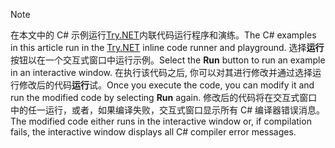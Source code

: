 
> [!NOTE]
> <span data-ttu-id="74068-101">在本文中的 C# 示例运行[Try.NET](https://try.dot.net)内联代码运行程序和演练。</span><span class="sxs-lookup"><span data-stu-id="74068-101">The C# examples in this article run in the [Try.NET](https://try.dot.net) inline code runner and playground.</span></span> <span data-ttu-id="74068-102">选择**运行**按钮以在一个交互式窗口中运行示例。</span><span class="sxs-lookup"><span data-stu-id="74068-102">Select the **Run** button to run an example in an interactive window.</span></span> <span data-ttu-id="74068-103">在执行该代码之后, 你可以对其进行修改并通过选择运行修改后的代码**运行**试。</span><span class="sxs-lookup"><span data-stu-id="74068-103">Once you execute the code, you can modify it and run the modified code by selecting **Run** again.</span></span> <span data-ttu-id="74068-104">修改后的代码将在交互式窗口中的任一运行，或者，如果编译失败，交互式窗口显示所有 C# 编译器错误消息。</span><span class="sxs-lookup"><span data-stu-id="74068-104">The modified code either runs in the interactive window or, if compilation fails, the interactive window displays all C# compiler error messages.</span></span>  
